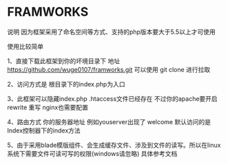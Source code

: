 # FRAMWORKS

说明 因为框架采用了命名空间等方式、支持的php版本要大于5.5以上才可使用

使用比较简单

1、直接下载此框架到你的坏境目录下 地址 https://github.com/wuge0107/framworks.git    可以使用 git clone 进行拉取

2、访问方式是 根目录下的index.php为入口

3、此框架可以隐藏index.php .htaccess文件已经存在 不过你的apache要开启rewrite 重写 nginx也需要配置

4、路由方式 你的服务器地址 例如youserver出现了 welcome 默认访问的是Index控制器下的index方法

5、由于采用blade模版组件、会生成缓存文件、涉及到文件的读写。所以在linux系统下需要文件可读可写的权限(windows请忽略) 具体参考文档
